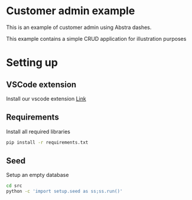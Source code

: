 # Customer admin example

This is an example of customer admin using Abstra dashes.

This example contains a simple CRUD application for illustration purposes

# Setting up

## VSCode extension
Install our vscode extension [Link](https://marketplace.visualstudio.com/items?itemName=abstra.abstraextension)

## Requirements
Install all required libraries
```sh
pip install -r requirements.txt
```

## Seed
Setup an empty database

```sh
cd src
python -c 'import setup.seed as ss;ss.run()'
```
